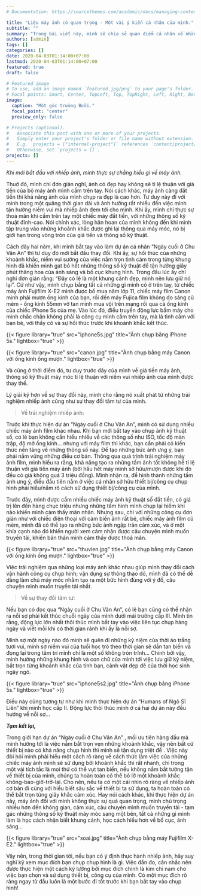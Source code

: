 ```yaml
---
# Documentation: https://sourcethemes.com/academic/docs/managing-content/

title: "Liệu máy ảnh có quan trọng - Một vài ý kiến cá nhân của mình."
subtitle: ""
summary: "Trong bài viết này, mình sẽ chia sẻ quan điểm cá nhân về những chiếc máy ảnh và tầm quan trọng của chúng, thông qua trải nghiệm trong quá trình thực hiện dự án cá nhân 'Ngày cuối ở Chu Văn An'. "
authors: [admin]
tags: []
categories: []
date: 2020-04-03T01:14:00+07:00
lastmod: 2020-04-03T01:14:00+07:00
featured: true
draft: false

# Featured image
# To use, add an image named `featured.jpg/png` to your page's folder.
# Focal points: Smart, Center, TopLeft, Top, TopRight, Left, Right, BottomLeft, Bottom, BottomRight.
image:
  caption: "Một góc trường Bưởi."
  focal_point: "center"
  preview_only: false

# Projects (optional).
#   Associate this post with one or more of your projects.
#   Simply enter your project's folder or file name without extension.
#   E.g. `projects = ["internal-project"]` references `content/project/deep-learning/index.md`.
#   Otherwise, set `projects = []`.
projects: []
---
```


*Khi mới bắt đầu với nhiếp ảnh, mình thực sự chẳng hiểu gì về máy ảnh.*

Thuở đó, mình chỉ đơn giản nghĩ, ảnh có đẹp hay không sẽ tỉ lệ thuận với giá tiền của bộ máy ảnh mình cầm trên tay. Nói cách khác, máy ảnh càng đắt tiền thì khả năng ảnh của mình chụp ra đẹp là cao hơn. Tư duy này đi với mình trong một quãng thời gian dài và ảnh hưởng rất nhiều đến việc mình tận hưởng niềm vui mà nhiếp ảnh đem tới cho mình. Khi ấy, mình chỉ thực sự thoả mãn khi cầm trên tay một chiếc máy đắt tiền, với những thông số kỹ thuật đỉnh-cao. Nói chính xác, lòng hân hoan của mình không đến khi mình tập trung vào những khoảnh khắc được ghi lại thông qua máy móc, nó bị giới hạn trong vòng tròn của giá tiền và thông số kỹ thuật.

Cách đây hai năm, khi mình bắt tay vào làm dự án cá nhân “Ngày cuối ở Chu Văn An” thì tư duy đó mới bắt đầu thay đổi. Khi ấy, sự hối thúc của những khoảnh khắc, niềm vui sướng của việc nắm trọn tình cảm trong từng khung hình đã khiến mình gạt bỏ hết những thông số kỹ thuật để tận hưởng giây phút thăng hoa của ánh sáng và bố cục khung hình. Trong đầu lúc ấy chỉ nghĩ đơn giản rằng: “Đây có lẽ là một khung cảnh đẹp, mình nên lưu giữ nó lại”. Cứ như vậy, mình chụp bằng tất cả những gì mình có ở trên tay, từ chiếc máy ảnh Fujifilm X-E2 mình được bố mua năm lớp 11, chiếc máy film Canon mình phải mượn ống kính của bạn, rồi đến máy Fujica film không đo sáng cũ mèm - ống kính 55mm vỡ tan mình mua vội trên mạng rồi qua cả ống kính của chiếc iPhone 5s của mẹ. Vào lúc đó, điều truyền động lực bấm máy cho mình chắc chắn không phải là công cụ mình cầm trên tay, mà là tình cảm với bạn bè, với thầy cô và sự hối thúc trước khi khoảnh khắc kết thúc. 

{{< figure library="true" src="iphone5s.jpg" title="Ảnh chụp bằng iPhone 5s." lightbox="true" >}}

{{< figure library="true" src="canon.jpg" title="Ảnh chụp bằng máy Canon với ống kính ống mượn." lightbox="true" >}}

Và cũng ở thời điểm đó, tư duy trước đây của mình về giá tiền máy ảnh, thông số kỹ thuật máy móc tỉ lệ thuận với niềm vui nhiếp ảnh của mình được thay thế. 

Lý giải kỹ hơn về sự thay đổi này, mình cho rằng nó xuất phát từ những trải nghiệm nhiếp ảnh cũng như sự thay đổi tâm tư của mình. 

> Về trải nghiệm nhiếp ảnh:

Trước khi thực hiện dự án “Ngày cuối ở Chu Văn An”, mình có sử dụng nhiều chiếc máy ảnh film khác nhau. Khi bạn mới bắt tay vào chụp ảnh kỹ thuật số, có lẽ bạn không cần hiểu nhiều về các thông số như ISO, tốc độ màn trập, độ mở ống kính…  nhưng với máy film thì khác, bạn cần phải có kiến thức nền tảng về những thông số này. Để tạo những bức ảnh ưng ý, bạn phải nắm vững những điều cơ bản. Thông qua quá trình trải nghiệm máy ảnh film, mình hiểu ra rằng, khả năng tạo ra những tấm ảnh tốt không hề tỉ lệ thuận với giá tiền máy ảnh (bởi hầu hết máy mình sở hữu/mượn được khi đó đều có giá không quá 3 triệu đồng). Mình nhận ra, để hình thành những tấm ảnh ưng ý, điều đầu tiên nằm ở việc cá nhân sở hữu thiết bị/công cụ chụp hình phải hiểu/nắm rõ cách sử dụng thiết bị/công cụ của mình.  

Trước đây, mình được cầm nhiều chiếc máy ảnh kỹ thuật số đắt tiền, có giá trị lên đến hàng chục triệu nhưng những tấm hình mình chụp lại hiếm khi nào khiến mình cảm thấy mãn nhãn. Nhưng sau, chỉ với những công cụ đơn giản như với chiếc điện thoại với cảm biến ảnh rất bé, chiếc máy ảnh film cũ mèm, mình đã có thể tạo ra những bức ảnh ngập tràn cảm xúc, và ở một khía cạnh nào đó khiến người xem cảm nhận được câu chuyện mình muốn truyền tải, khiến bản thân mình cảm thấy được thoả mãn. 

{{< figure library="true" src="thuvien.jpg" title="Ảnh chụp bằng máy Canon với ống kính ống mượn." lightbox="true" >}}


Việc trải nghiệm qua những loại máy ảnh khác nhau giúp mình thay đổi cách vận hành công cụ chụp hình; vận dụng sự thông thạo đó, mình đã có thể dễ dàng làm chủ máy móc nhằm tạo ra một bức hình đúng với ý đồ, câu chuyện mình muốn truyền tải nhất. 

> Về sự thay đổi tâm tư: 

Nếu bạn có đọc qua “Ngày cuối ở Chu Văn An”, có lẽ bạn cũng có thể nhận ra  nỗi sợ phải kết thúc chuỗi ngày của mình dưới mái trường cấp III. Mình tin rằng, động lực lớn nhất thôi thúc mình bắt tay vào việc liên tục chụp hàng ngày và viết mỗi khi có thời gian rảnh khi ấy là nỗi sợ. 

Mình sợ một ngày nào đó mình sẽ quên đi những kỷ niệm của thời áo trắng tươi vui, mình sợ niềm vui của tuổi học trò theo thời gian sẽ dần tan biến và đọng lại trong tâm trí mình chỉ là một số không tròn trĩnh… Chính bởi vậy, mình hướng những khung hình và con chữ của mình tới  việc lưu giữ kỷ niệm, bắt trọn từng khoảnh khắc của tình bạn, cảnh vật đẹp đẽ của thời học sinh ngây ngô. 

{{< figure library="true" src="iphone5s2.jpg" title="Ảnh chụp bằng iPhone 5s." lightbox="true" >}}


Điều này cũng tương tự như khi mình thực hiện dự án “Humans of Ngô Sĩ Liên” khi mình học cấp II. Động lực thôi thúc mình ở cả hai dự án này đều hướng về nỗi sợ… 

***Tạm kết lại,***

Trong giới hạn dự án “Ngày cuối ở Chu Văn An” , mối ưu tiên hàng đầu mà mình hướng tới là việc nắm bắt trọn vẹn những khoảnh khắc, vậy nên bất cứ thiết bị nào có khả năng chụp hình thì mình sẽ tận dụng triệt để . Việc này đòi hỏi mình phải hiểu một cách rõ ràng về cách thức làm việc của những chiếc máy ảnh mình sẽ sử dụng bởi khoảnh khắc thì rất nhanh, chỉ trong một vài tích tắc là mọi thứ có thể vụt tan biến, nếu không nắm bắt tường tận về thiết bị của mình, chúng ta hoàn toàn có thể bỏ lỡ một khoảnh khắc không-bao-giờ-trở-lại. Cho nên, nếu ta có một cái nhìn rõ ràng về nhiếp ảnh cơ bản đi cùng với hiểu biết sâu sắc về thiết bị ta sử dụng, ta hoàn toàn có thể bắt trọn từng giây khắc cảm xúc. Hay nói cách khác, khi thực hiện dự án này, máy ảnh đối với mình không thực sự quá quan trọng, mình chú trọng nhiều hơn đến không gian, cảm xúc, câu chuyện mình muốn truyền tải - tạm gác những thông số kỹ thuật máy móc sang một bên, tất cả những gì mình làm là học cách nhận biết khung cảnh, học cách hiểu hơn về bố cục, ánh sáng… 

{{< figure library="true" src="xoai.jpg" title="Ảnh chụp bằng máy Fujifilm X-E2." lightbox="true" >}}


Vậy nên, trong thời gian tới, nếu bạn có ý định thực hành nhiếp ảnh, hãy suy nghĩ kỹ xem mục đích bạn chụp chụp hình là gì. Việc đắn đo, cân nhắc nên được thực hiện một cách kỹ lưỡng bởi mục đích chính là kim chỉ nam cho việc bạn chọn và sử dụng thiết bị, công cụ của mình. Có một mục đích rõ ràng ngay từ đầu luôn là một bước đi tốt trước khi bạn bắt tay vào chụp hình!